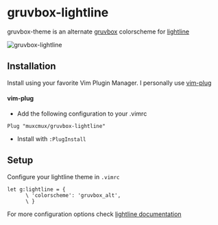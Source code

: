 gruvbox-lightline
==================

gruvbox-theme is an alternate [gruvbox](https://github.com/morhetz/gruvbox) colorscheme for [lightline](https://github.com/itchyny/lightline.vim)

![gruvbox-lightline](https://user-images.githubusercontent.com/473227/98609008-52aeb000-22e4-11eb-9737-7484a12bdcc2.png)


Installation
------------
Install using your favorite Vim Plugin Manager. I personally use [vim-plug](junegunn/vim-plug)

#### vim-plug

- Add the following configuration to your .vimrc

```vim
Plug "muxcmux/gruvbox-lightline"
```
-  Install with `:PlugInstall`

Setup
-----
Configure your lightline theme in `.vimrc`

```vim
let g:lightline = {
      \ 'colorscheme': 'gruvbox_alt',
      \ }
```

For more configuration options check [lightline documentation](https://github.com/itchyny/lightline.vim#configuration-tutorial)

